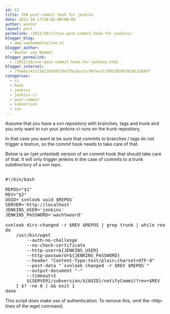 ```yaml
---
id: 13
title: SVN post-commit hook for jenkins
date: 2012-10-17T18:02:00+00:00
author: wouter
layout: post
permalink: /2012/10/17/svn-post-commit-hook-for-jenkins/
blogger_blog:
  - www.vanbommelonline.nl
blogger_author:
  - Wouter van Bommel
blogger_permalink:
  - /2012/10/svn-post-commit-hook-for-jenkins.html
blogger_internal:
  - /feeds/4111162102602764339/posts/default/6952820676281226457
categories:
  - ci
  - hook
  - jenkins
  - jenkins-ci
  - post-commit
  - subversion
  - svn
---
```

Assume that you have a svn repository with branches, tags and trunk and you only want to run your jenkins-ci runs on the trunk repository.

In that case you want te be sure that commits to branches / tags do not trigger a testrun, so the commit hook needs to take care of that.

Below is an (yet untested) version of an commit hook that should take care of that. It will only trigger jenkins in the case of commits to a trunk subdirectory of a svn repo. 

<pre brush:bash><br />#!/bin/bash<br /><br />REPOS="$1"<br />REV="$2"<br />UUID=`svnlook uuid $REPOS`<br />SERVER='http://localhost'<br />JENKINS_USER='jenkins'<br />JENKINS_PASSWORD='wachtwoord'<br /><br />svnlook dirs-changed -r $REV $REPOS | grep trunk | while read line<br />do<br />    /usr/bin/wget <br />        --auth-no-challenge <br />        --no-check-certificate <br />        --http-user=${JENKINS_USER} <br />        --http-password=${JENKINS_PASSWORD} <br />        --header "Content-Type:text/plain;charset=UTF-8" <br />        --post-data "`svnlook changed -r $REV $REPOS`" <br />        --output-document "-" <br />        --timeout=2 <br />        ${SERVER}/subversion/${UUID}/notifyCommit?rev=$REV<br />    [ $? -ne 0 ] && exit 1<br />done<br /></pre>

This script does make use of authentication. To remove this, omit the &#8211;http- lines of the wget command.